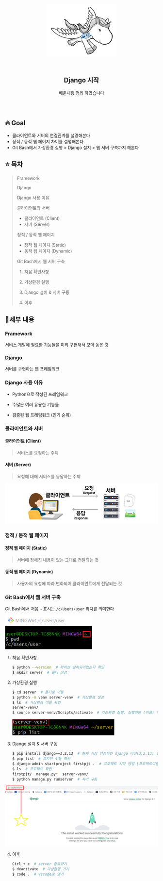 <div align="center">
  <p>
    <img src="../README.assets/unicorn.png">
  </p>
  <br>
  <h2>Django 시작</h2>
  <p>배운내용 정리 하였습니다</p>
  <br>
  <br>
</div>



## 🔥 Goal

- 클라이언트와 서버의 연결관계를 설명해본다
- 정적 / 동적 웹 페이지 차이를 설명해본다
- Git Bash에서 가상환경 실행 > Django 설치 > 웹 서버 구축까지 해본다



## ⭐ 목차

> Framework
>
> Django
> 
>Django 사용 이유
> 
>클라이언트와 서버
> 
> - 클라이언트 (Client)
>- 서버 (Server)
> 
>정적 / 동적 웹 페이지
> 
> - 정적 웹 페이지 (Static)
>- 동적 웹 페이지 (Dynamic)
> 
>Git Bash에서 웹 서버 구축
> 
> 1. 처음 확인사항
>
> 2. 가상환경 실행
>
> 3. Django 설치 & 서버 구동
> 
> 4. 이후

## 🔧세부 내용

### Framework

서비스 개발에 필요한 기능들을 미리 구현해서 모아 놓은 것



### Django

서버를 구현하는 웹 프레임워크



### Django 사용 이유

- Python으로 작성된 프레임워크

- 수많은 여러 유용한 기능들

- 검증된 웹 프레임워크 (인기 순위)



### 클라이언트와 서버

#### 클라이언트 (Client)

> 서비스를 요청하는 주체

#### 서버 (Server)

> 요청에 대해 서비스를 응답하는 주체

![client-server](../README.assets/client-server.jpg)

### 정적 / 동적 웹 페이지

#### 정적 웹 페이지 (Static)

> 서버에 정해진 내용이 있는 그대로 전달되는 것

#### 동적 웹 페이지 (Dynamic)

> 사용자의 요청에 따라 변화되어 클라이언트에게 전달되는 것



### Git Bash에서 웹 서버 구축

Git Bash에서 처음 `~` 표시는 `/c/Users/user` 위치를 의미한다

![bash1](../README.assets/bash1.png)

1. 처음 확인사항

   ```bash
   $ python --version  # 파이썬 설치되어있는지 확인
   $ mkdir server  # 폴더 생성
   ```

2. 가상환경 실행

   ```bash
   $ cd server  # 폴더로 이동
   $ python -m venv server-venv  # 가상환경 생성
   $ ls  # 가상환경 이름 확인
   server-venv/
   $ source server-venv/Scripts/activate  # 가상환경 실행, 실행하면 (이름) 나타남
   ```

   ![bash2](../README.assets/bash2.png)

2. Django 설치 & 서버 구동
   
   ```bash
   $ pip install django==3.2.13  # 현재 가장 안정적인 django 버전(3.2.13) 설치
   $ pip list  # 설치된 것들 확인
   $ django-admin startproject firstpjt .  # 프로젝트 시작 명령 [프로젝트이름] [시작할경로]
   $ ls  # 프로젝트 확인
   firstpjt/  manage.py*  server-venv/
   $ python manage.py runserver  # 서버 구동
   ```

![bash3](../README.assets/bash3.png)

4. 이후
	```bash
   Ctrl + c  # server 종료하기
   $ deactivate  # 가상환경 끄기
   $ code .  # vscode로 열기 
   ```
